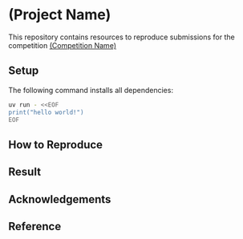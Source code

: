 # (Project Name)

This repository contains resources to reproduce submissions for the competition [(Competition Name)]()

## Setup

The following command installs all dependencies:

```bash
uv run - <<EOF
print("hello world!")
EOF
```

## How to Reproduce

## Result

## Acknowledgements

## Reference
